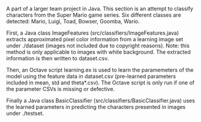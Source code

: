 A part of a larger team project in Java. This section is an attempt to classify characters from the Super Mario game series. Six different classes are detected: Mario, Luigi, Toad, Bowser, Goomba, Wario. 

First, a Java class ImageFeatures (src/classifiers/ImageFeatures.java)
extracts approximated pixel color information from a learning image set under ./dataset (images not included due to copyright reasons). Note: this method is only applicable to images with white background. The extracted information is then written to dataset.csv.

Then, an Octave script learning.ex is used to learn the paramemeters of the model using the feature data in dataset.csv (pre-learned parameters included in mean, std and theta*.csv). The Octave script is only run if  one of the parameter CSVs is missing or defective.

Finally a Java class BasicClassifier (src/classifiers/BasicClassifier.java) uses the learned parameters in predicting the characters presented in images under ./testset.
